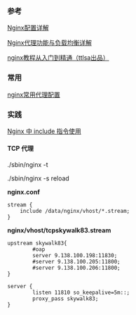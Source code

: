 

### 参考

[Nginx配置详解](https://www.cnblogs.com/knowledgesea/p/5175711.html)

[Nginx代理功能与负载均衡详解](https://www.cnblogs.com/knowledgesea/p/5199046.html)

[nginx教程从入门到精通（ttlsa出品）](http://www.ttlsa.com/nginx/nginx-tutorial-from-entry-to-the-master-ttlsa/)



### 常用

[nginx常用代理配置 ](https://www.cnblogs.com/fanzhidongyzby/p/5194895.html)

### 实践

 [Nginx 中 include 指令使用](https://www.cnblogs.com/d0usr/p/12488117.html)

#### TCP 代理

./sbin/nginx -t 

./sbin/nginx -s reload

**nginx.conf**

```ng
stream {
    include /data/nginx/vhost/*.stream;
}

```

**nginx/vhost/tcpskywalk83.stream** 

```ng
upstream skywalk83{
        #oap
        server 9.138.100.198:11830;
        #server 9.138.100.205:11800;
        #server 9.138.100.206:11800;
}

server {
        listen 11810 so_keepalive=5m::;
        proxy_pass skywalk83;
}
```





